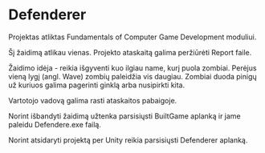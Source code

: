 # Defenderer

Projektas atliktas Fundamentals of Computer Game Development moduliui.

Šį žaidimą atlikau vienas. Projekto ataskaitą galima peržiūrėti Report faile.

Žaidimo idėja - reikia išgyventi kuo ilgiau name, kurį puola zombiai. Perėjus vieną lygį (angl. Wave) zombių paleidžia vis daugiau. Zombiai duoda pinigų už kuriuos galima pagerinti ginklą arba nusipirkti kita. 

Vartotojo vadovą galima rasti ataskaitos pabaigoje.

Norint išbandyti žaidimą užtenka parsisiųsti BuiltGame aplanką ir jame paleidu Defendere.exe failą.

Norint atsidaryti projektą per Unity reikia parsisiųsti Defenderer aplanką.
